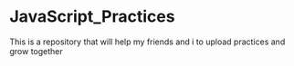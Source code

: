 # JavaScript_Practices
This is a repository that will help my friends and i to upload practices and grow together
